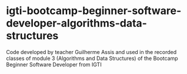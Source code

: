 # igti-bootcamp-beginner-software-developer-algorithms-data-structures
Code developed by teacher Guilherme Assis and used in the recorded classes of module 3 (Algorithms and Data Structures) of the Bootcamp Beginner Software Developer from IGTI
